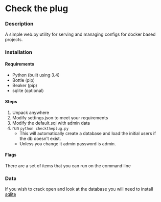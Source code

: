 Check the plug
==============

### Description
A simple web.py utility for serving and managing configs for docker based projects.

### Installation

#### Requirements
* Python (built using 3.4)
* Bottle (pip)
* Beaker (pip)
* sqlite (optional)

#### Steps
1. Unpack anywhere
2. Modify settings.json to meet your requirements
3. Modify the default.sql with admin data
3. run `python checktheplug.py`
    * This will automatically create a database and load the initial users if the db doesn't exist.
    * Unless you change it admin password is admin.

#### Flags
There are a set of items that you can run on the command line

### Data
If you wish to crack open and look at the database you will need to install [sqlite](http://www.sqlite.org/)